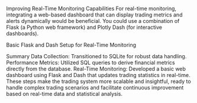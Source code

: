 Improving Real-Time Monitoring Capabilities
For real-time monitoring, integrating a web-based dashboard that can display trading metrics and alerts dynamically would be beneficial. You could use a combination of Flask (a Python web framework) and Plotly Dash (for interactive dashboards).

Basic Flask and Dash Setup for Real-Time Monitoring

Summary
Data Collection: Transitioned to SQLite for robust data handling.
Performance Metrics: Utilized SQL queries to derive financial metrics directly from the database.
Real-Time Monitoring: Developed a basic web dashboard using Flask and Dash that updates trading statistics in real-time.
These steps make the trading system more scalable and insightful, ready to handle complex trading scenarios and facilitate continuous improvement based on real-time data and statistical analysis.